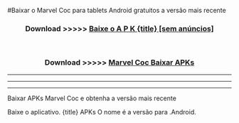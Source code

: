 #Baixar o Marvel Coc   para tablets Android gratuitos a versão mais recente


<div align="center">
<h3>Download >>>>> <a href="https://pt-web.web.app/?pt= {title}">Baixe o A P K {title} [sem anúncios]</a></h3><br>

<h3>Download >>>>> <a href="https://pt-web.web.app/?pt= {title}">Marvel Coc  Baixar APKs</a></h3>
</div>

----------------------------------------------------------

----------------------------------------------------------

----------------------------------------------------------

Baixar APKs Marvel Coc  e obtenha a versão mais recente

Baixe o aplicativo. {title} APKs O nome é a versão para .Android.


